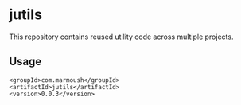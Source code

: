 # jutils
This repository contains reused utility code across multiple projects.

## Usage
```
<groupId>com.marmoush</groupId>
<artifactId>jutils</artifactId>
<version>0.0.3</version>
``` 
